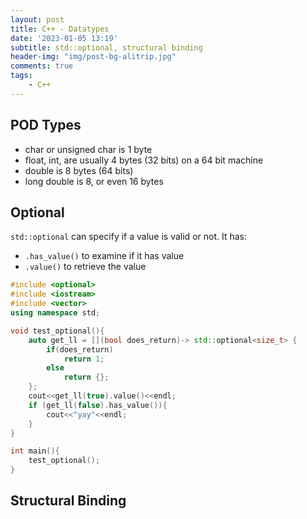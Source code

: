 ```yaml
---
layout: post
title: C++ - Datatypes
date: '2023-01-05 13:19'
subtitle: std::optional, structural binding
header-img: "img/post-bg-alitrip.jpg"
comments: true
tags:
    - C++
---
```


## POD Types

- char or unsigned char is 1 byte
- float, int, are usually 4 bytes (32 bits) on a 64 bit machine
- double is 8 bytes (64 bits)
- long double is 8, or even 16 bytes

## Optional

`std::optional` can specify if a value is valid or not. It has:

- `.has_value()` to examine if it has value
- `.value()` to retrieve the value

```cpp
#include <optional>
#include <iostream>
#include <vector>
using namespace std;

void test_optional(){
    auto get_ll = [](bool does_return)-> std::optional<size_t> {
        if(does_return) 
            return 1;
        else 
            return {};
    };
    cout<<get_ll(true).value()<<endl;
    if (get_ll(false).has_value()){
        cout<<"yay"<<endl;
    }
}

int main(){
    test_optional();
}
```

## Structural Binding